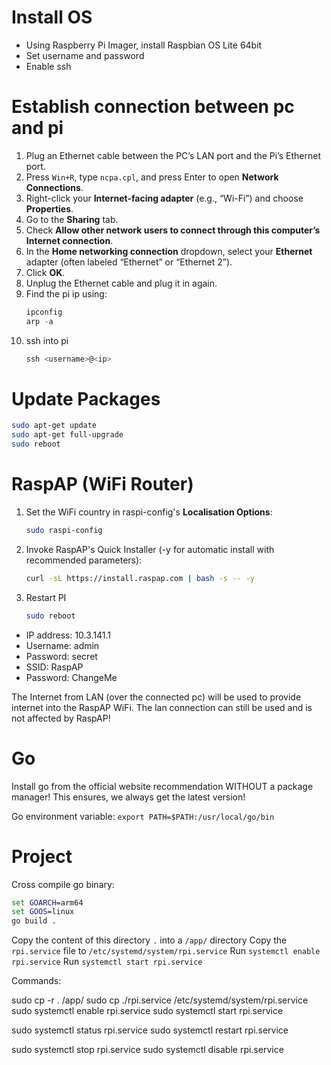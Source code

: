 # Install OS
- Using Raspberry Pi Imager, install Raspbian OS Lite 64bit
- Set username and password
- Enable ssh

# Establish connection between pc and pi
1. Plug an Ethernet cable between the PC’s LAN port and the Pi’s Ethernet port.
2. Press `Win+R`, type `ncpa.cpl`, and press Enter to open **Network Connections**.
3. Right-click your **Internet-facing adapter** (e.g., “Wi-Fi”) and choose **Properties**.
4. Go to the **Sharing** tab.
5. Check **Allow other network users to connect through this computer’s Internet connection**.
6. In the **Home networking connection** dropdown, select your **Ethernet** adapter (often labeled “Ethernet” or “Ethernet 2”).
7. Click **OK**.
8. Unplug the Ethernet cable and plug it in again.
9. Find the pi ip using:
   ```powershell
   ipconfig
   arp -a
   ```
10. ssh into pi
    ```powershell
    ssh <username>@<ip>
    ```

# Update Packages
```bash
sudo apt-get update
sudo apt-get full-upgrade
sudo reboot
```

# RaspAP (WiFi Router)
1. Set the WiFi country in raspi-config's **Localisation Options**:
   ```bash
   sudo raspi-config
   ```
2. Invoke RaspAP's Quick Installer (-y for automatic install with recommended parameters):
   ```bash
   curl -sL https://install.raspap.com | bash -s -- -y
   ```
3. Restart PI
   ```bash
   sudo reboot
   ```

- IP address: 10.3.141.1
- Username: admin
- Password: secret
- SSID: RaspAP
- Password: ChangeMe

The Internet from LAN (over the connected pc) will be used to provide internet into the RaspAP WiFi. The lan connection can still be used and is not affected by RaspAP!

# Go
Install go from the official website recommendation WITHOUT a package manager!
This ensures, we always get the latest version!

Go environment variable: `export PATH=$PATH:/usr/local/go/bin`

# Project
Cross compile go binary:
```cmd
set GOARCH=arm64
set GOOS=linux
go build .
```
Copy the content of this directory `.` into a `/app/` directory
Copy the `rpi.service` file to `/etc/systemd/system/rpi.service`
Run `systemctl enable rpi.service`
Run `systemctl start rpi.service`

Commands:

sudo cp -r . /app/
sudo cp ./rpi.service /etc/systemd/system/rpi.service
sudo systemctl enable rpi.service
sudo systemctl start rpi.service

sudo systemctl status rpi.service
sudo systemctl restart rpi.service

sudo systemctl stop rpi.service
sudo systemctl disable rpi.service

